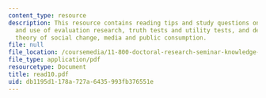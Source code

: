 ```yaml
---
content_type: resource
description: This resource contains reading tips and study questions on the politics
  and use of evaluation research, truth tests and utility tests, and demonstration
  theory of social change, media and public consumption.
file: null
file_location: /coursemedia/11-800-doctoral-research-seminar-knowledge-in-the-public-arena-spring-2007/db1195d1178a727a6435993fb376551e_read10.pdf
file_type: application/pdf
resourcetype: Document
title: read10.pdf
uid: db1195d1-178a-727a-6435-993fb376551e
---
```

